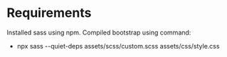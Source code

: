 # Requirements

Installed sass using npm. Compiled bootstrap using command:
 - npx sass --quiet-deps assets/scss/custom.scss assets/css/style.css 
